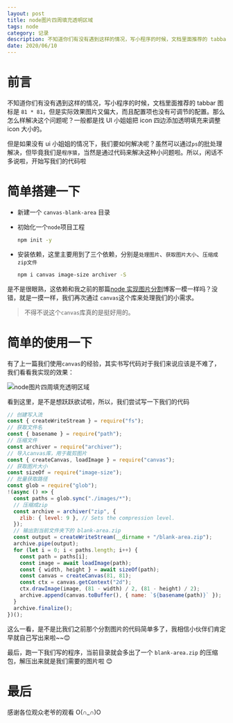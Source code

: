 ```yaml
---
layout: post
title: node图片四周填充透明区域
tags: node
category: 记录
description: 不知道你们有没有遇到这样的情况，写小程序的时候，文档里面推荐的 tabbar 图标是 `81 * 81`，但是实际效果图片又偏大，而且配置项也没有可调节的配置。那么怎么样解决这个问题呢？一般都是找 UI 小姐姐把 icon 四边添加透明填充来调整 icon 大小的。
date: 2020/06/10
---
```


# 前言

不知道你们有没有遇到这样的情况，写小程序的时候，文档里面推荐的 tabbar 图标是 `81 * 81`，但是实际效果图片又偏大，而且配置项也没有可调节的配置。那么怎么样解决这个问题呢？一般都是找 UI 小姐姐把 icon 四边添加透明填充来调整 icon 大小的。

但是如果没有 ui 小姐姐的情况下，我们要如何解决呢？虽然可以通过`ps`的批处理解决，但毕竟我们是`程序猿`，当然是通过代码来解决这种小问题啦。所以，闲话不多说啦，开始写我们的代码啦

# 简单搭建一下

- 新建一个 `canvas-blank-area` 目录

- 初始化一个`node`项目工程

  ```bash
  npm init -y
  ```

- 安装依赖，这里主要用到了三个依赖，分别是`处理图片`、`获取图片大小`、`压缩成zip文件`

  ```bash
  npm i canvas image-size archiver -S
  ```

是不是很眼熟，这依赖和我之前的那篇[node 实现图片分割](https://gatings.cn/2020-03-11/node%E5%AE%9E%E7%8E%B0%E5%9B%BE%E7%89%87%E5%88%86%E5%89%B2/)博客一模一样吗？没错，就是一摸一样，我们再次通过 `canvas`这个库来处理我们的小需求。

> 不得不说这个`canvas`库真的是挺好用的。

# 简单的使用一下

有了上一篇我们使用`canvas`的经验，其实书写代码对于我们来说应该是不难了，我们看看我实现的效果：

![node图片四周填充透明区域](https://cdn.JsDelivr.net/gh/GATING/blog_imgs/2020-06-10/blank-area.png)

看到这里，是不是想跃跃欲试啦，所以，我们尝试写一下我们的代码

```js
// 创建写入流
const { createWriteStream } = require("fs");
// 获取文件名
const { basename } = require("path");
// 压缩文件
const archiver = require("archiver");
// 导入canvas库，用于裁剪图片
const { createCanvas, loadImage } = require("canvas");
// 获取图片大小
const sizeOf = require("image-size");
// 批量获取路径
const glob = require("glob");
!(async () => {
  const paths = glob.sync("./images/*");
  // 压缩成zip
  const archive = archiver("zip", {
    zlib: { level: 9 }, // Sets the compression level.
  });
  // 输出到当前文件夹下的 blank-area.zip
  const output = createWriteStream(__dirname + "/blank-area.zip");
  archive.pipe(output);
  for (let i = 0; i < paths.length; i++) {
    const path = paths[i];
    const image = await loadImage(path);
    const { width, height } = await sizeOf(path);
    const canvas = createCanvas(81, 81);
    const ctx = canvas.getContext("2d");
    ctx.drawImage(image, (81 - width) / 2, (81 - height) / 2);
    archive.append(canvas.toBuffer(), { name: `${basename(path)}` });
  }
  archive.finalize();
})();
```

这么一看，是不是比我们之前那个分割图片的代码简单多了，我相信小伙伴们肯定早就自己写出来啦~~😊

最后，跑一下我们写的程序，当前目录就会多出了一个 `blank-area.zip` 的压缩包，解压出来就是我们需要的图片啦 😊

# 最后

感谢各位观众老爷的观看 O(∩_∩)O
